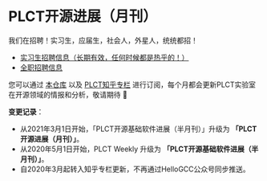 # PLCT开源进展（月刊）

我们在招聘！实习生，应届生，社会人，外星人，统统都招！

- [实习生招聘信息（长期有效，任何时候都是热乎的！）](https://github.com/plctlab/weloveinterns/blob/master/open-internships.md)
- [全职招聘信息](Jobs.md)

您可以通过 [本仓库](https://github.com/plctlab/plct-weekly) 以及 [PLCT知乎专栏](https://zhuanlan.zhihu.com/plct-lab) 进行订阅，每个月都会更新PLCT实验室在开源领域的情报和分析，敬请期待 🎉

**变更记录**：

- 从2021年3月1日开始，「PLCT开源基础软件进展（半月刊）」升级为 **「PLCT开源进展（月刊）」**。
- 从2020年5月1日开始，PLCT Weekly 升级为 **「PLCT开源基础软件进展（半月刊）」**。
- 自2020年3月起转入知乎专栏更新，不再通过HelloGCC公众号同步推送。
